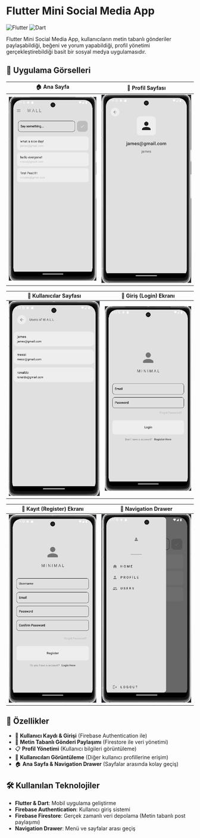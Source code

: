 # Flutter Mini Social Media App

![Flutter](https://img.shields.io/badge/Flutter-3.10.5-blue?logo=flutter)
![Dart](https://img.shields.io/badge/Dart-3.1.2-blue?logo=dart)


Flutter Mini Social Media App, kullanıcıların metin tabanlı gönderiler paylaşabildiği, beğeni ve yorum yapabildiği, profil yönetimi gerçekleştirebildiği basit bir sosyal medya uygulamasıdır.

## 📸 Uygulama Görselleri

| 🏠 Ana Sayfa | 👤 Profil Sayfası |
|-------------|-----------------|
| ![Home](https://github.com/ismetbugra/FlutterMiniSocialMediaApp/blob/main/appscrenshots/homepage.png?raw=true) | ![Profile](https://github.com/ismetbugra/FlutterMiniSocialMediaApp/blob/main/appscrenshots/profilepage.png?raw=true) |

| 🔎 Kullanıcılar Sayfası | 🔑 Giriş (Login) Ekranı |
|-----------------|------------------|
| ![Users](https://github.com/ismetbugra/FlutterMiniSocialMediaApp/blob/main/appscrenshots/userspage.png?raw=true) | ![Login](https://github.com/ismetbugra/FlutterMiniSocialMediaApp/blob/main/appscrenshots/loginpage.png?raw=true) |

| 📝 Kayıt (Register) Ekranı | 📂 Navigation Drawer |
|-----------------|------------------|
| ![Register](https://github.com/ismetbugra/FlutterMiniSocialMediaApp/blob/main/appscrenshots/registerpage.png?raw=true) | ![Drawer](https://github.com/ismetbugra/FlutterMiniSocialMediaApp/blob/main/appscrenshots/drawerpage.png?raw=true) |


## 🚀 Özellikler
- 🔹 **Kullanıcı Kaydı & Girişi** (Firebase Authentication ile)
- 📝 **Metin Tabanlı Gönderi Paylaşımı** (Firestore ile veri yönetimi)
- 📋 **Profil Yönetimi** (Kullanıcı bilgileri görüntüleme)
- 🔎 **Kullanıcıları Görüntüleme** (Diğer kullanıcı profillerine erişim)
- 🏠 **Ana Sayfa & Navigation Drawer** (Sayfalar arasında kolay geçiş)

## 🛠 Kullanılan Teknolojiler
- **Flutter & Dart**: Mobil uygulama geliştirme
- **Firebase Authentication**: Kullanıcı giriş sistemi
- **Firebase Firestore**: Gerçek zamanlı veri depolama (Metin tabanlı post paylaşımı)
- **Navigation Drawer**: Menü ve sayfalar arası geçiş
